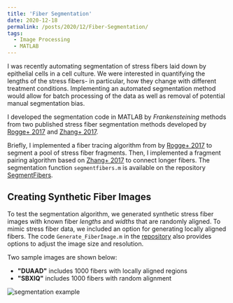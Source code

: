 ```yaml
---
title: 'Fiber Segmentation'
date: 2020-12-18
permalink: /posts/2020/12/Fiber-Segmentation/
tags:
  - Image Processing
  - MATLAB
---
```


I was recently automating segmentation of stress fibers laid down by epithelial cells in a cell culture. We were interested in quantifying the lengths of the stress fibers- in particular, how they change with different treatment conditions. Implementing an automated segmentation method would allow for batch processing of the data as well as removal of potential manual segmentation bias.

I developed the segmentation code in MATLAB by *Frankensteining* methods from two published stress fiber segmentation methods developed by [Rogge+ 2017](https://doi.org/10.1111/jmi.12593) and [Zhang+ 2017](https://bmcbioinformatics.biomedcentral.com/articles/10.1186/s12859-017-1684-y).  

Briefly, I implemented a fiber tracing algorithm from by [Rogge+ 2017](https://doi.org/10.1111/jmi.12593) to segment a pool of stress fiber fragments. Then, I implemented a fragment pairing algorithm based on [Zhang+ 2017](https://bmcbioinformatics.biomedcentral.com/articles/10.1186/s12859-017-1684-y) to connect longer fibers. The segmentation function `segmentfibers.m` is available on the repository [SegmentFibers](https://github.com/tkphung/SegmentFibers).


Creating Synthetic Fiber Images
------

To test the segmentation algorithm, we generated synthetic stress fiber images with known fiber *lengths* and *widths* that are randomly aligned. To mimic stress fiber data, we included an option for generating locally aligned fibers. The code `Generate_FiberImage.m` in the [repository](https://github.com/tkphung/SegmentFibers) also provides options to adjust the image size and resolution.

Two sample images are shown below:
* **"DUAAD"** includes 1000 fibers with locally aligned regions
* **"SBXIQ"** includes 1000 fibers with random alignment

![segmentation example](https://raw.githubusercontent.com/tkphung/SegmentFibers/master/SegmentationExample.png)